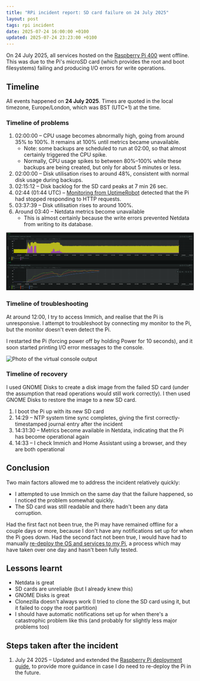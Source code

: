 ```yaml
---
title: "RPi incident report: SD card failure on 24 July 2025"
layout: post
tags: rpi incident
date: 2025-07-24 16:00:00 +0100
updated: 2025-07-24 23:23:00 +0100
---
```


On 24 July 2025, all services hosted on the [Raspberry Pi 400](/infradocs/rpi) went offline. This was due to the Pi's microSD card (which provides the root and boot filesystems) failing and producing I/O errors for write operations.

## Timeline

All events happened on **24 July 2025**. Times are quoted in the local timezone, Europe/London, which was BST (UTC+1) at the time.

### Timeline of problems

1. 02:00:00 – CPU usage becomes abnormally high, going from around 35% to 100%. It remains at 100% until metrics became unavailable.
   - Note: some backups are scheduled to run at 02:00, so that almost certainly triggered the CPU spike.
   - Normally, CPU usage spikes to between 80%–100% while these backups are being created, but only for about 5 minutes or less.
2. 02:00:00 – Disk utilisation rises to around 48%, consistent with normal disk usage during backups.
3. 02:15:12 – Disk backlog for the SD card peaks at 7 min 26 sec.
4. 02:44 (01:44 UTC) – [Monitoring from UptimeRobot](https://stats.uptimerobot.com/Pr5KEg7eN9/796661538) detected that the Pi had stopped responding to HTTP requests.
   <!-- 5. 03:36:07 – Disk backlog rises from around 2.5 seconds to around 5 seconds. -->
5. 03:37:39 – Disk utilisation rises to around 100%.
6. Around 03:40 – Netdata metrics become unavailable
   - This is almost certainly because the write errors prevented Netdata from writing to its database.

![CPU usage and load during the incident](/assets/2025-07-24-cpu-load.png)

### Timeline of troubleshooting

At around 12:00, I try to access Immich, and realise that the Pi is unresponsive. I attempt to troubleshoot by connecting my monitor to the Pi, but the monitor doesn't even detect the Pi.

I restarted the Pi (forcing power off by holding Power for 10 seconds), and it soon started printing I/O error messages to the console.

![Photo of the virtual console output](/assets/2025-07-24-io-errors.png)

### Timeline of recovery

I used GNOME Disks to create a disk image from the failed SD card (under the assumption that read operations would still work correctly). I then used GNOME Disks to restore the image to a new SD card.

1. I boot the Pi up with its new SD card
2. 14:29 – NTP system time sync completes, giving the first correctly-timestamped journal entry after the incident
3. 14:31:30 – Metrics become available in Netdata, indicating that the Pi has become operational again
4. 14:33 – I check Immich and Home Assistant using a browser, and they are both operational

## Conclusion

Two main factors allowed me to address the incident relatively quickly:

- I attempted to use Immich on the same day that the failure happened, so I noticed the problem somewhat quickly.
- The SD card was still readable and there hadn't been any data corruption.

Had the first fact not been true, the Pi may have remained offline for a couple days or more, because I don't have any notifications set up for when the Pi goes down. Had the second fact not been true, I would have had to manually [re-deploy the OS and services to my Pi](/infradocs/rpi/deployment-guide.md), a process which may have taken over one day and hasn't been fully tested.

## Lessons learnt

- Netdata is great
- SD cards are unreliable (but I already knew this)
- GNOME Disks is great
- Clonezilla doesn't always work (I tried to clone the SD card using it, but it failed to copy the root partition)
- I should have automatic notifications set up for when there's a catastrophic problem like this (and probably for slightly less major problems too)

## Steps taken after the incident

1. July 24 2025 – Updated and extended the [Raspberry Pi deployment guide](/infradocs/rpi/deployment-guide.md), to provide more guidance in case I do need to re-deploy the Pi in the future.
